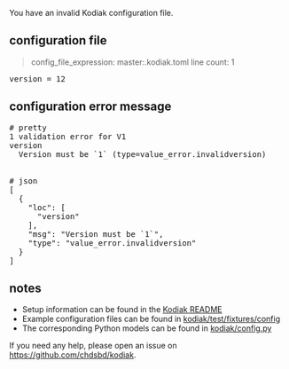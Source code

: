 You have an invalid Kodiak configuration file.

## configuration file
> config_file_expression: master:.kodiak.toml
> line count: 1

<pre>
version = 12
</pre>

## configuration error message
<pre>
# pretty 
1 validation error for V1
version
  Version must be `1` (type=value_error.invalidversion)


# json 
[
  {
    "loc": [
      "version"
    ],
    "msg": "Version must be `1`",
    "type": "value_error.invalidversion"
  }
]
</pre>

## notes
- Setup information can be found in the [Kodiak README](https://github.com/chdsbd/kodiak/blob/master/README.md)
- Example configuration files can be found in [kodiak/test/fixtures/config](https://github.com/chdsbd/kodiak/tree/master/kodiak/test/fixtures/config)
- The corresponding Python models can be found in [kodiak/config.py](https://github.com/chdsbd/kodiak/blob/master/kodiak/config.py)

If you need any help, please open an issue on https://github.com/chdsbd/kodiak.
